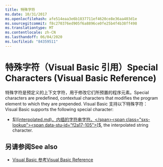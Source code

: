 ```yaml
---
title: 特殊字符
ms.date: 10/31/2017
ms.openlocfilehash: afe514eaa3e6b1837711ef4620ce8e36aa403d1e
ms.sourcegitcommit: f8c270376ed905f6a8896ce0fe25b4f4b38ff498
ms.translationtype: MT
ms.contentlocale: zh-CN
ms.lasthandoff: 06/04/2020
ms.locfileid: "84359511"
---
```

# <a name="special-characters-visual-basic-reference"></a><span data-ttu-id="f2a17-102">特殊字符（Visual Basic 引用）</span><span class="sxs-lookup"><span data-stu-id="f2a17-102">Special Characters (Visual Basic Reference)</span></span>

<span data-ttu-id="f2a17-103">特殊字符是预定义的上下文字符，用于修改它们所预置的程序元素。</span><span class="sxs-lookup"><span data-stu-id="f2a17-103">Special characters are predefined, contextual characters that modifies the program element to which they are prepended.</span></span> <span data-ttu-id="f2a17-104">Visual Basic 支持以下特殊字符：</span><span class="sxs-lookup"><span data-stu-id="f2a17-104">Visual Basic supports the following special character:</span></span>

- <span data-ttu-id="f2a17-105">[$](interpolated.md)，内插的字符串字符。</span><span class="sxs-lookup"><span data-stu-id="f2a17-105">[$](interpolated.md), the interpolated string character.</span></span>

## <a name="see-also"></a><span data-ttu-id="f2a17-106">另请参阅</span><span class="sxs-lookup"><span data-stu-id="f2a17-106">See also</span></span>

- [<span data-ttu-id="f2a17-107">Visual Basic 参考</span><span class="sxs-lookup"><span data-stu-id="f2a17-107">Visual Basic Reference</span></span>](../index.md)
